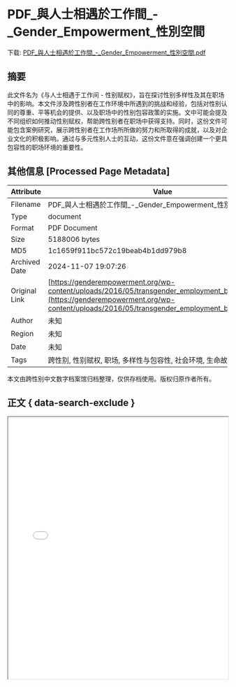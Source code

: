 # PDF_與人士相遇於工作間_-_Gender_Empowerment_性別空間

<!-- tcd_download_link -->
下载: <a href="../PDF_與人士相遇於工作間_-_Gender_Empowerment_性別空間.pdf" download>PDF_與人士相遇於工作間_-_Gender_Empowerment_性別空間.pdf</a>
<!-- tcd_download_link_end -->

## 摘要

<!-- tcd_abstract -->
此文件名为《与人士相遇于工作间 - 性别赋权》，旨在探讨性别多样性及其在职场中的影响。本文件涉及跨性别者在工作环境中所遇到的挑战和经验，包括对性别认同的尊重、平等机会的提供、以及职场中的性别包容政策的实施。文中可能会提及不同组织如何推动性别赋权，帮助跨性别者在职场中获得支持。同时，这份文件可能包含案例研究，展示跨性别者在工作场所所做的努力和所取得的成就，以及对企业文化的积极影响。通过与多元性别人士的互动，这份文件意在强调创建一个更具包容性的职场环境的重要性。

<!-- tcd_abstract_end -->

## 其他信息 [Processed Page Metadata]

| Attribute       | Value                                  |
|-----------------|----------------------------------------|
| Filename        | PDF_與人士相遇於工作間_-_Gender_Empowerment_性別空間.pdf                             |
| Type            | document                                 |
| Format          | PDF Document                               |
| Size            | 5188006 bytes                           |
| MD5             | 1c1659f911bc572c19beab4b1dd979b8                                  |
| Archived Date   | 2024-11-07 19:07:26                             |
| Original Link   | [https://genderempowerment.org/wp-content/uploads/2016/05/transgender_employment_booklet_chi.pdf](https://genderempowerment.org/wp-content/uploads/2016/05/transgender_employment_booklet_chi.pdf)                         |
| Author          | 未知                               |
| Region          | 未知                               |
| Date            | 未知                                 |
| Tags            | 跨性别, 性别赋权, 职场, 多样性与包容性, 社会环境, 生命故事, 经验分享                                 |

本文由跨性别中文数字档案馆归档整理，仅供存档使用。版权归原作者所有。


## 正文 { data-search-exclude }

<!-- tcd_main_text -->
<iframe src="../PDF_與人士相遇於工作間_-_Gender_Empowerment_性別空間.pdf" width="100%" height="600px">
    <p>无法显示PDF，请下载查看。</p>
</iframe>
<!-- tcd_main_text_end -->

